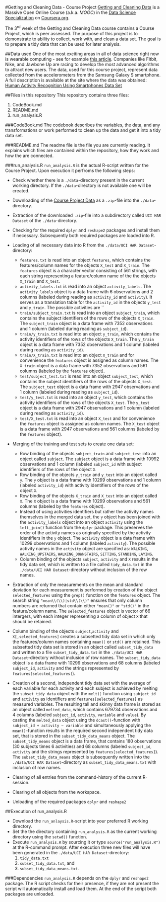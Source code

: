 #Getting and Cleaning Data - Course Project
[Getting and Cleaning Data](https://www.coursera.org/course/getdata) is a Massive Open Online Course (a.k.a. *MOOC*) in the [Data Science Specialization](https://www.coursera.org/specialization/jhudatascience/1?utm_medium=courseDescripTop) on [Coursera.org](https://www.coursera.org).

The 3<sup>rd</sup> week of the Getting and Cleaning Data course contains a Course Project, which is peer assessed. The purpose of this project is to demonstrate to ability to collect, work with, and clean a data set. The goal is to prepare a tidy data that can be used for later analysis.

##Data used
One of the most exciting areas in all of data science right now is wearable computing - see for example [this article](http://www.insideactivitytracking.com/data-science-activity-tracking-and-the-battle-for-the-worlds-top-sports-brand/). Companies like Fitbit, Nike, and Jawbone Up are racing to develop the most advanced algorithms to attract new users. The data, used for this course project, represent data collected from the accelerometers from the Samsung Galaxy S smartphone. A full description is available at the site where the data was obtained: [Human Activity Recognition Using Smartphones Data Set](http://archive.ics.uci.edu/ml/datasets/Human+Activity+Recognition+Using+Smartphones)

##Files in this repository
This repository contains three files:

1. CodeBook.md
2. README.md
3. run_analysis.R

###CodeBook.md
The codebook describes the variables, the data, and any transformations or work performed to clean up the data and get it into a tidy data set.

###README.md
The readme file is the file you are currently reading. It explains which files are contained within the repository, how they work and how the are connected.

###run_analysis.R
`run_analysis.R` is the actual R-script written for the Course Project. Upon execution it perfroms the following steps:

- Check whether there is a `./data`-directory present in the current working directory. If the `./data`-directory is not available one will be created.

- Downloading of the [Course Project Data](https://d396qusza40orc.cloudfront.net/getdata%2Fprojectfiles%2FUCI%20HAR%20Dataset.zip) as a `.zip`-file into the `./data`-directory.
- Extraction of the downloaded `.zip`-file into a subdirectory called `UCI HAR Dataset` of the `./data`-directory.
- Checking for the required `dplyr` and `reshape2` packages and install them if necessary. Subsequently both required packages are loaded into R.
- Loading of all necessary data into R from the `./data/UCI HAR Dataset`-directory:
	- `features.txt` is read into an object `features`, which contains the features/column names for the objects `X_test` and `X_train`. The `features` object is a character vector consisting of 561 strings, with each string representing a feature/column name of the the objects `X_train` and `X_test`. 
	- `activity_labels.txt` is read into an object `activity_labels`. The `activity_labels` object is a data frame with 6 observations and 2 columns (labeled during reading as `activity_id` and `activity`). It serves as a translation table for the `activity_id` in the objects `y_test` and `y_train`. The possible activities are ``  
	- `train/subject_train.txt` is read into an object `subject_train`, which contains the subject identifiers of the rows of the objects `X_train`. The `subject_train` object is a data frame with 7352 observations and 1 column (labeled during reading as `subject_id`).
	- `train/y_train.txt` is read into an object `y_train`, which contains the activity identifiers of the rows of the objects `X_train`. The `y_train` object is a data frame with 7352 observations and 1 column (labeled during reading as `activity_id`).
	- `train/X_train.txt` is read into an object `X_train` and for convenience the `features` object is assigned as column names. The `X_train` object is a data frame with 7352 observations and 561 columns (labeled by the `features` object).
	- `test/subject_test.txt` is read into an object `subject_test`, which contains the subject identifiers of the rows of the objects `X_test`. The `subject_test` object is a data frame with 2947 observations and 1 column (labeled during reading as `subject_id`).
	- `test/y_test.txt` is read into an object `y_test`, which contains the activity identifiers of the rows of the objects `X_test`. The `y_test` object is a data frame with 2947 observations and 1 column (labeled during reading as `activity_id`).
	- `test/X_test.txt` is read into an object `X_test` and for convenience the `features` object is assigned as column names. The `X_test` object is a data frame with 2947 observations and 561 columns (labeled by the `features` object).
- Merging of the training and test sets to create one data set:

	- Row binding of the objects `subject_train` and `subject_test` into an object called `subject`. The `subject` object is a data frame with 10992 observations and 1 column (labeled `subject_id` with subject identifiers of the rows of the object `X`.
	- Row binding of the objects `y_train` and `y_test` into an object called `y`. The `y` object is a data frame with 10299 observations and 1 column (labeled `activity_id`) with activity identifiers of the rows of the object `X`.
	- Row binding of the objects `X_train` and `X_test` into an object called `X`. The `X` object is a data frame with 10299 observations and 561 columns (labeled by the `features` object).
	- Instead of using activities identifiers but rather the activity names themselves in the merged data set, the `y` object has been joined with the `activity_labels` object into an object `activity` using the `left_join()` function from the `dplyr` package. This preserves the order of the activity names as originally specified by the activity identifiers in the `y` object. The `activity` object is a data frame with 10299 observations and 1 column (labeled `activity`). The possible activity names in the `activity` object are specified as: `WALKING`, `WALKING_UPSTAIRS`, `WALKING_DOWNSTAIRS`, `SITTING`, `STANDING`, `LAYING`.
	- Column binding of the objects `subject`, `activity` and `X` results in the tidy data set, which is written to a file called `tidy_data.txt` in the `./data/UCI HAR Dataset`-directory without inclusion of the row names.
- Extraction of only the measurements on the mean and standard deviation for each measurement is performed by creation of the object `selected_features` using the `grep()` function on the `features` object. The search string `"mean\\(\\)|std\\(\\)"` ensures that only column numbers are returned that contain either `"mean()"` or `"std()"` in the feature/column name. The `selected_features` object is vector of 66 intergers, with each integer representing a column of object `X` that should be retained.
- Column binding of the objects `subject`,`activity` and `X[,selected_features]` creates a subsetted tidy data set in which only the features/column names containing `mean()` or `std()` are retained. This subsetted tidy data set is stored in an object called `subset_tidy_data` and written to a file `subset_tidy_data.txt` in the `./data/UCI HAR Dataset`-directory without inclusion of row names. The `subset_tidy_data` object is a data frame with 10299 observations and 68 columns (labeled `subject_id`, `activity` and the strings represented by `features[selected_features]`).
- Creation of a second, independent tidy data set with the average of each variable for each activity and each subject is achieved by melting the `subset_tidy_data` object with the `melt()` function using `subject_id` and `activity` as identifiers and `features[selected_features]` as measured variables. The resulting tall and skinny data frame is stored as an object called `melted_data`, which contains 679734 observations and 4 columns (labeled `subject_id`, `activity`, `variable` and `value`). By casting the `melted_data` object using the `dcast()`-function with `subject_id + activity ~ variable` and simultaneously applying the `mean()`-function results in the required second independent tidy data set, that is stored in the `subset_tidy_data_means` object. The `subset_tidy_means` object is a data frame, that contains 180 observations (30 subjects times 6 activities) and 68 columns (labeled `subject_id`, `activity` and the strings represented by `features[selected_features]`). The `subset_tidy_data_means` object is subsequently written into the `./data/UCI HAR Dataset`-directory as `subset_tidy_data_means.txt` with inclusion of row names.
- Clearing of all entries from the command-history of the current R-session.
- Clearing of all objects from the workspace.
- Unloading of the required packages `dplyr` and `reshape2`

##Execution of run_analysis.R
* Download the `run_anlaysis.R`-script into your preferred R working directory.
* Set the the directory containing `run_analysis.R` as the current working directory using the `setwd()` function.
* Execute `run_analysis.R` by sourcing it or type `source("run_analysis.R")` at the R-command prompt. After execution three new files will have been generated in the `./data/UCI HAR Dataset`-directory:
	1. `tidy_data.txt`
	2. `subset_tidy_data.txt`, and
	3.  `subset_tidy_data_means.txt`.

###Dependencies
`run_analysis.R` depends on the `dplyr` and `reshape2` package. The R script checks for their presence, if they are not present the script will automatically install and load them. At the end of the script both packages are unloaded.